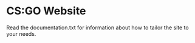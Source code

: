 # CS:GO Website

Read the documentation.txt for information about how to tailor the site to your needs.

